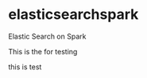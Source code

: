 elasticsearchspark
==================

Elastic Search on Spark

This is the for testing

this is test